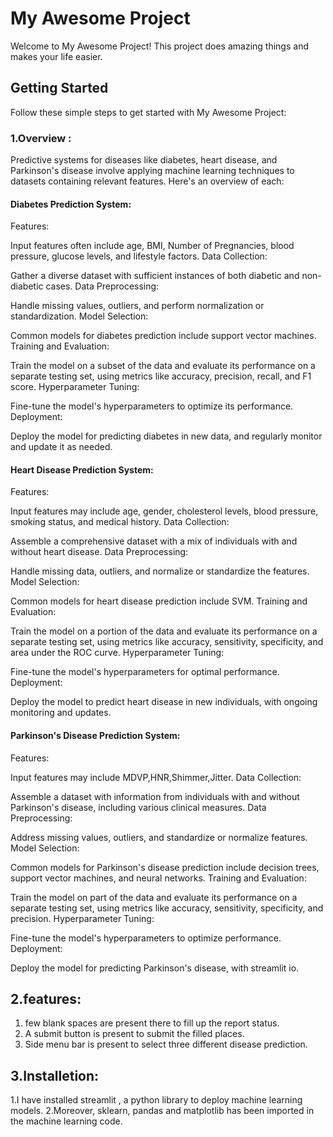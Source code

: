 # My Awesome Project

Welcome to My Awesome Project! This project does amazing things and makes your life easier.

## Getting Started

Follow these simple steps to get started with My Awesome Project:

### 1.Overview :
Predictive systems for diseases like diabetes, heart disease, and Parkinson's disease involve applying machine learning techniques to datasets containing relevant features. Here's an overview of each:

#### Diabetes Prediction System:
Features:

Input features often include age, BMI, Number of Pregnancies, blood pressure, glucose levels, and lifestyle factors.
Data Collection:

Gather a diverse dataset with sufficient instances of both diabetic and non-diabetic cases.
Data Preprocessing:

Handle missing values, outliers, and perform normalization or standardization.
Model Selection:

Common models for diabetes prediction include support vector machines.
Training and Evaluation:

Train the model on a subset of the data and evaluate its performance on a separate testing set, using metrics like accuracy, precision, recall, and F1 score.
Hyperparameter Tuning:

Fine-tune the model's hyperparameters to optimize its performance.
Deployment:

Deploy the model for predicting diabetes in new data, and regularly monitor and update it as needed.


#### Heart Disease Prediction System:

Features:

Input features may include age, gender, cholesterol levels, blood pressure, smoking status, and medical history.
Data Collection:

Assemble a comprehensive dataset with a mix of individuals with and without heart disease.
Data Preprocessing:

Handle missing data, outliers, and normalize or standardize the features.
Model Selection:

Common models for heart disease prediction include SVM.
Training and Evaluation:

Train the model on a portion of the data and evaluate its performance on a separate testing set, using metrics like accuracy, sensitivity, specificity, and area under the ROC curve.
Hyperparameter Tuning:

Fine-tune the model's hyperparameters for optimal performance.
Deployment:

Deploy the model to predict heart disease in new individuals, with ongoing monitoring and updates.


#### Parkinson's Disease Prediction System:

Features:

Input features may include MDVP,HNR,Shimmer,Jitter.
Data Collection:

Assemble a dataset with information from individuals with and without Parkinson's disease, including various clinical measures.
Data Preprocessing:

Address missing values, outliers, and standardize or normalize features.
Model Selection:

Common models for Parkinson's disease prediction include decision trees, support vector machines, and neural networks.
Training and Evaluation:

Train the model on part of the data and evaluate its performance on a separate testing set, using metrics like accuracy, sensitivity, specificity, and precision.
Hyperparameter Tuning:

Fine-tune the model's hyperparameters to optimize performance.
Deployment:

Deploy the model for predicting Parkinson's disease, with streamlit io.
    
    

## 2.features:

1. few blank spaces are present there to fill up the report status.
2. A submit button is present to submit the filled places.
3. Side menu bar is present to select three different disease prediction.
   
## 3.Installetion:

1.I have installed streamlit , a python library to deploy machine learning models.
2.Moreover, sklearn, pandas and matplotlib has been imported in the machine learning code.


